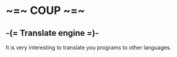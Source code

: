 # ~=~ COUP ~=~
## -(= Translate engine =)-

It is very interesting to translate you programs to other languages.
